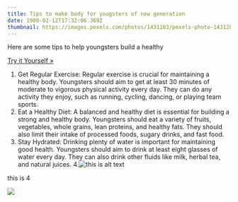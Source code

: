 ```yaml
---
title: Tips to make body for yougsters of new generation
date: 1980-02-12T17:32:06.369Z
thumbnail: https://images.pexels.com/photos/1431283/pexels-photo-1431283.jpeg?auto=compress&cs=tinysrgb&w=600
---
```

<!--StartFragment-->

Here are some tips to help youngsters build a healthy

[Try it Yourself »](https://www.w3schools.com/tags/tryit.asp?filename=tryhtml_image_test)

<!--StartFragment-->

1. Get Regular Exercise: Regular exercise is crucial for maintaining a healthy body. Youngsters should aim to get at least 30 minutes of moderate to vigorous physical activity every day. They can do any activity they enjoy, such as running, cycling, dancing, or playing team sports.
2. Eat a Healthy Diet: A balanced and healthy diet is essential for building a strong and healthy body. Youngsters should eat a variety of fruits, vegetables, whole grains, lean proteins, and healthy fats. They should also limit their intake of processed foods, sugary drinks, and fast food.
3. Stay Hydrated: Drinking plenty of water is important for maintaining good health. Youngsters should aim to drink at least eight glasses of water every day. They can also drink other fluids like milk, herbal tea, and natural juices. 4.![this is  alt text](https://external-content.duckduckgo.com/iu/?u=https%3A%2F%2Ftse3.mm.bing.net%2Fth%3Fid%3DOIP.hRPQWExY1-WaMhSJKWJGbAHaE8%26pid%3DApi&f=1&ipt=309e3e2dea46877eb14ae86d4e1e54e549cda218417ea00bc9ad7de26e0cff6c&ipo=images "alt text")

t﻿his is 4

<!--EndFragment-->

 ![](https://external-content.duckduckgo.com/iu/?u=https%3A%2F%2Ftse3.mm.bing.net%2Fth%3Fid%3DOIP.hRPQWExY1-WaMhSJKWJGbAHaE8%26pid%3DApi&f=1&ipt=309e3e2dea46877eb14ae86d4e1e54e549cda218417ea00bc9ad7de26e0cff6c&ipo=images)

<!--EndFragment-->